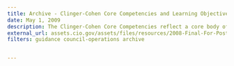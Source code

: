 ```yaml
---
title: Archive - Clinger-Cohen Core Competencies and Learning Objectives (2008)
date: May 1, 2009
description: The Clinger-Cohen Core Competencies reflect a core body of competency areas identified by the Federal CIO Council in 2008 as fundamental to the effective management of federal technology resources.
external_url: assets.cio.gov/assets/files/resources/2008-Final-For-Posting-Learning-Objectives_1.doc
filters: guidance council-operations archive


---
```


